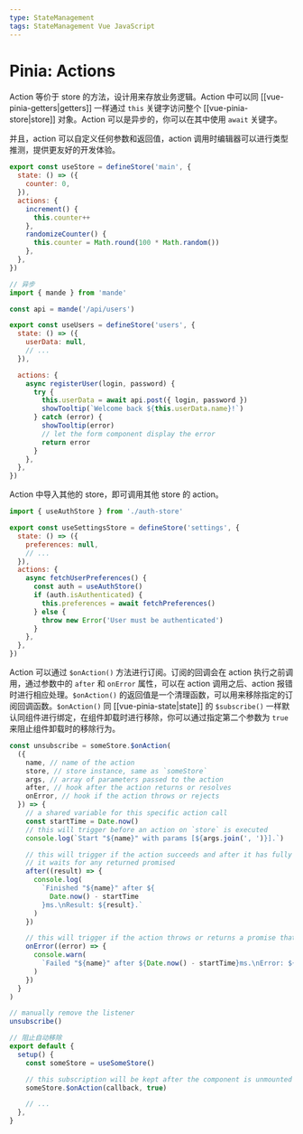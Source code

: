 ```yaml
---
type: StateManagement
tags: StateManagement Vue JavaScript
---
```


# Pinia: Actions

Action 等价于 store 的方法，设计用来存放业务逻辑。Action 中可以同 [[vue-pinia-getters|getters]] 一样通过 `this` 关键字访问整个 [[vue-pinia-store|store]] 对象。Action 可以是异步的，你可以在其中使用 `await` 关键字。

并且，action 可以自定义任何参数和返回值，action 调用时编辑器可以进行类型推测，提供更友好的开发体验。

```js
export const useStore = defineStore('main', {
  state: () => ({
    counter: 0,
  }),
  actions: {
    increment() {
      this.counter++
    },
    randomizeCounter() {
      this.counter = Math.round(100 * Math.random())
    },
  },
})

// 异步
import { mande } from 'mande'

const api = mande('/api/users')

export const useUsers = defineStore('users', {
  state: () => ({
    userData: null,
    // ...
  }),

  actions: {
    async registerUser(login, password) {
      try {
        this.userData = await api.post({ login, password })
        showTooltip(`Welcome back ${this.userData.name}!`)
      } catch (error) {
        showTooltip(error)
        // let the form component display the error
        return error
      }
    },
  },
})
```

Action 中导入其他的 store，即可调用其他 store 的 action。

```js
import { useAuthStore } from './auth-store'

export const useSettingsStore = defineStore('settings', {
  state: () => ({
    preferences: null,
    // ...
  }),
  actions: {
    async fetchUserPreferences() {
      const auth = useAuthStore()
      if (auth.isAuthenticated) {
        this.preferences = await fetchPreferences()
      } else {
        throw new Error('User must be authenticated')
      }
    },
  },
})
```

Action 可以通过 `$onAction()` 方法进行订阅。订阅的回调会在 action 执行之前调用，通过参数中的 `after` 和 `onError` 属性，可以在 action 调用之后、action 报错时进行相应处理。`$onAction()` 的返回值是一个清理函数，可以用来移除指定的订阅回调函数。`$onAction()` 同 [[vue-pinia-state|state]] 的 `$subscribe()` 一样默认同组件进行绑定，在组件卸载时进行移除，你可以通过指定第二个参数为 `true` 来阻止组件卸载时的移除行为。

```js
const unsubscribe = someStore.$onAction(
  ({
    name, // name of the action
    store, // store instance, same as `someStore`
    args, // array of parameters passed to the action
    after, // hook after the action returns or resolves
    onError, // hook if the action throws or rejects
  }) => {
    // a shared variable for this specific action call
    const startTime = Date.now()
    // this will trigger before an action on `store` is executed
    console.log(`Start "${name}" with params [${args.join(', ')}].`)

    // this will trigger if the action succeeds and after it has fully run.
    // it waits for any returned promised
    after((result) => {
      console.log(
        `Finished "${name}" after ${
          Date.now() - startTime
        }ms.\nResult: ${result}.`
      )
    })

    // this will trigger if the action throws or returns a promise that rejects
    onError((error) => {
      console.warn(
        `Failed "${name}" after ${Date.now() - startTime}ms.\nError: ${error}.`
      )
    })
  }
)

// manually remove the listener
unsubscribe()

// 阻止自动移除
export default {
  setup() {
    const someStore = useSomeStore()

    // this subscription will be kept after the component is unmounted
    someStore.$onAction(callback, true)

    // ...
  },
}
```
